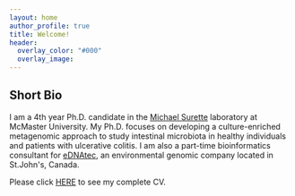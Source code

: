 ```yaml
---
layout: home
author_profile: true
title: Welcome!
header:
  overlay_color: "#000"
  overlay_image:
---
```


## Short Bio
I am a 4th year Ph.D. candidate in the [Michael Surette](https://www.surettelab.ca/) laboratory at McMaster University. 
My Ph.D. focuses on developing a culture-enriched metagenomic approach to study intestinal microbiota in healthy individuals 
and patients with ulcerative colitis. I am also a part-time bioinformatics consultant for [eDNAtec](https://ednatec.com/), 
an environmental genomic company located in St.John's, Canada.

Please click [HERE](/assets/pdfs/SShekarriz_cv.pdf) to see my complete CV.
